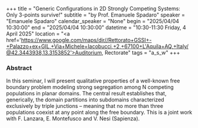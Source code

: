 +++
title = "Generic Configurations in 2D Strongly Competing Systems: Only 3-points survive!"
subtitle = "by Prof. Emanuele Spadaro"
speaker = "Emanuele Spadaro"
calendar_speaker = "None"
begin = "2025/04/04  10:30:00"
end = "2025/04/04  10:30:00"
datetime = "10:30-11:30 Friday, 4 April 2025"
location = "<a href='https://www.google.com/maps/dir//Rettorato+GSSI+-+Palazzo+ex+GIL,+Via+Michele+Iacobucci,+2,+67100+L'Aquila+AQ,+Italy/@42.3443938,13.3153852'>Auditorium, Rectorate</a>"
tags = "a_s_w"
+++

### Abstract
In this seminar, I will present qualitative properties of a well-known free boundary problem modeling strong segregation among N competing populations in planar domains. The central result establishes that, generically, the domain partitions into subdomains characterized exclusively by triple junctions – meaning that no more than three populations coexist at any point along the free boundary.
This is a joint work with F. Lanzara, E. Montefusco and V. Nesi (Sapienza).
